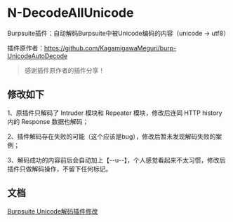 # N-DecodeAllUnicode
Burpsuite插件：自动解码Burpsuite中被Unicode编码的内容（unicode -> utf8）

插件原作者：https://github.com/KagamigawaMeguri/burp-UnicodeAutoDecode
> 感谢插件原作者的插件分享！

## 修改如下
1、原插件只解码了 Intruder 模块和 Repeater 模块，修改后连同 HTTP history 内的 Response 数据也解码；

2、插件解码存在失败的可能（这个应该是bug），修改后暂未发现解码失败的案例；

3、解码成功的内容前后会自动加上【--u--】，个人感觉看起来不太习惯，修改后插件只做解码操作，不留下任何标记。

## 文档
[Burpsuite Unicode解码插件修改](https://www.yuque.com/shhsjar/blog/hl02qk)
